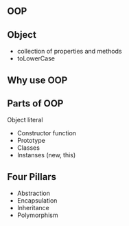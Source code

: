 ## OOP

## Object
- collection of properties and methods
- toLowerCase

## Why use OOP

## Parts of OOP
Object literal

- Constructor function
- Prototype
- Classes
- Instanses (new, this)

## Four Pillars
- Abstraction
- Encapsulation
- Inheritance
- Polymorphism
